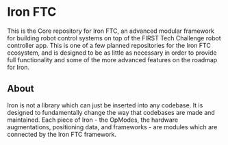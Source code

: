 # Iron FTC
This is the Core repository for Iron FTC, an advanced modular framework for building robot control systems on top of the FIRST Tech Challenge robot controller app. This is one of a few planned repositories for the Iron FTC ecosystem, and is designed to be as little as necessary in order to provide full functionality and some of the more advanced features on the roadmap for Iron.

## About
Iron is not a library which can just be inserted into any codebase. It is designed to fundamentally change the way that codebases are made and maintained. Each piece of Iron - the OpModes, the hardware augmentations, positioning data, and frameworks - are modules which are connected by the Iron FTC framework. 
